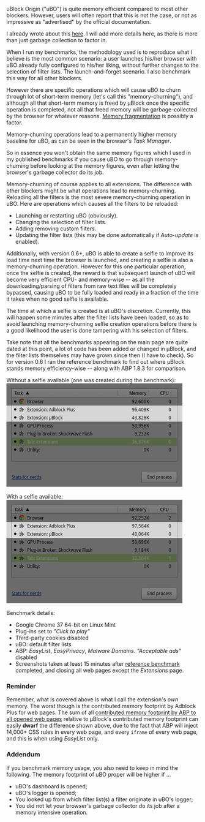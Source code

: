 uBlock Origin ("uBO") is quite memory efficient compared to most other blockers. However, users will often report that this is not the case, or not as impressive as "advertised" by the official documentation.

I already wrote about this [here](https://github.com/gorhill/uBlock/wiki/Myth:-%C2%B5Block-consumes-over-80MB). I will add more details here, as there is more than just garbage collection to factor in. 

When I run my benchmarks, the methodology used is to reproduce what I believe is the most common scenario: a user launches his/her browser with uBO already fully configured to his/her liking, without further changes to the selection of filter lists. The launch-and-forget scenario. I also benchmark this way for all other blockers.

However there are specific operations which will cause uBO to churn through lot of short-term memory (let's call this "memory-churning"), and although all that short-term memory is freed by µBlock once the specific operation is completed, not all that freed memory will be garbage-collected by the browser for whatever reasons. [Memory fragmentation](http://en.wikipedia.org/wiki/Fragmentation_(computing)#External_fragmentation) is possibly a factor.

Memory-churning operations lead to a permanently higher memory baseline for uBO, as can be seen in the browser's _Task Manager_.

So in essence you won't obtain the same memory figures which I used in my published benchmarks if you cause uBO to go through memory-churning before looking at the memory figures, even after letting the browser's garbage collector do its job.

Memory-churning of course applies to all extensions. The difference with other blockers might be what operations lead to memory-churning. Reloading all the filters is the most severe memory-churning operation in uBO. Here are operations which causes all the filters to be reloaded:

- Launching or restarting uBO (obviously).
- Changing the selection of filter lists.
- Adding removing custom filters.
- Updating the filter lists (this may be done automatically if _Auto-update_ is enabled).

Additionally, with version 0.6+, uBO is able to create a selfie to improve its load time next time the browser is launched, and creating a selfie is also a memory-churning operation. However for this one particular operation, once the selfie is created, the reward is that subsequent launch of uBO will become very efficient CPU- and memory-wise -- as all the downloading/parsing of filters from raw text files will be completely bypassed, causing uBO to be fully loaded and ready in a fraction of the time it takes when no good selfie is available.

The time at which a selfie is created is at uBO's discretion. Currently, this will happen some minutes after the filter lists have been loaded, so as to avoid launching memory-churning selfie creation operations before there is a good likelihood the user is done tampering with his selection of filters.

Take note that all the benchmarks appearing on the main page are quite dated at this point, a lot of code has been added or changed in µBlock, and the filter lists themselves may have grown since then (I have to check). So for version 0.6 I ran the reference benchmark to find out where µBlock stands memory efficiency-wise -- along with ABP 1.8.3 for comparison.

Without a selfie available (one was created during the benchmark):<br>
![Without selfie](https://raw.githubusercontent.com/gorhill/uBlock/master/doc/img/ublock-vs-abp-memory-201409-a.png)

With a selfie available:<br>
![With selfie](https://raw.githubusercontent.com/gorhill/uBlock/master/doc/img/ublock-vs-abp-memory-201409-b.png)

Benchmark details:
- Google Chrome 37 64-bit on Linux Mint
- Plug-ins set to _"Click to play"_
- Third-party cookies disabled
- uBO: default filter lists
- ABP: _EasyList_, _EasyPrivacy_, _Malware Domains_. _"Acceptable ads"_ disabled
- Screenshots taken at least 15 minutes after [reference benchmark](https://github.com/gorhill/uBlock/wiki/Reference-benchmark) completed, and closing all web pages except the _Extensions_ page.

### Reminder

Remember, what is covered above is what I call the extension's _own_ memory. The worst though is the contributed memory footprint by Adblock Plus for web pages. The sum of all [contributed memory footprint by ABP to all opened web pages](https://github.com/gorhill/uBlock/wiki/%C2%B5Block-vs.-ABP:-efficiency-compared#added-memory-footprint-to-web-pages) relative to µBlock's contributed memory footprint can easily **dwarf** the difference shown above, due to the fact that ABP will inject 14,000+ CSS rules in every web page, and every `iframe` of every web page, and this is when using _EasyList_ only.

### Addendum

If you benchmark memory usage, you also need to keep in mind the following. The memory footprint of uBO proper will be higher if ...

- uBO's dashboard is opened;
- uBO's logger is opened;
- You looked up from which filter list(s) a filter originate in uBO's logger;
- You did not let your browser's garbage collector do its job after a memory intensive operation.